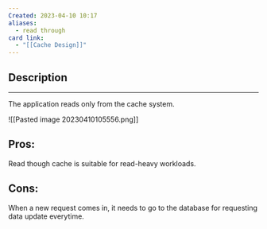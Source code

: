 ```yaml
---
Created: 2023-04-10 10:17
aliases:
  - read through
card link:
  - "[[Cache Design]]"
---
```

## Description
---

The application reads only from the cache system.

![[Pasted image 20230410105556.png]]

## Pros:

Read though cache is suitable for read-heavy workloads.

## Cons:

When a new request comes in, it needs to go to the database for requesting data update everytime.